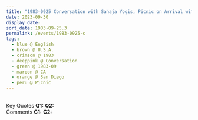 ```yaml
---
title: "1983-0925 Conversation with Sahaja Yogis, Picnic on Arrival with Lunch, San Diego, CA, U.S.A."
date: 2023-09-30
display_date: 
sort_date: 1983-09-25.3
permalink: /events/1983-0925-c
tags:
  - blue @ English
  - brown @ U.S.A.
  - crimson @ 1983
  - deeppink @ Conversation
  - green @ 1983-09
  - maroon @ CA
  - orange @ San Diego
  - peru @ Picnic  
---
```


<br>

<wave-list>
  <list-title color="DarkSeaGreen" width="55">Key Quotes</list-title>
  <list-item color="BlanchedAlmond" width="280"><b>Q1:</b> <i></i></list-item>
  <list-item color="Lavender" width="280"><b>Q2:</b> <i></i></list-item>
</wave-list>

<br>

<wave-list>
  <list-title color="DarkSeaGreen" width="55">Comments</list-title>
  <list-item color="BlanchedAlmond" width="280"><b>C1:</b> <i></i></list-item>
  <list-item color="Lavender" width="280"><b>C2:</b> <i></i></list-item>
</wave-list>